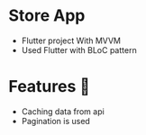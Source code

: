 # Store App
- Flutter project With MVVM 
- Used Flutter with BLoC pattern
# Features 🎯
- Caching data from api
- Pagination is used
